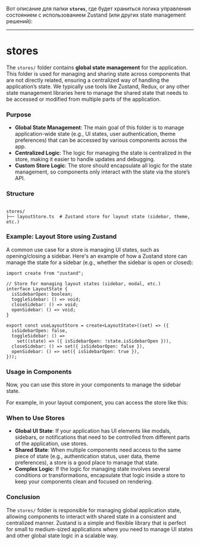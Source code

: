 Вот описание для папки **`stores`**, где будет храниться логика управления состоянием с использованием Zustand (или других state management решений):

---

# **stores**

The `stores/` folder contains **global state management** for the application. This folder is used for managing and sharing state across components that are not directly related, ensuring a centralized way of handling the application’s state. We typically use tools like Zustand, Redux, or any other state management libraries here to manage the shared state that needs to be accessed or modified from multiple parts of the application.

### **Purpose**

- **Global State Management**: The main goal of this folder is to manage application-wide state (e.g., UI states, user authentication, theme preferences) that can be accessed by various components across the app.
- **Centralized Logic**: The logic for managing the state is centralized in the store, making it easier to handle updates and debugging.
- **Custom Store Logic**: The store should encapsulate all logic for the state management, so components only interact with the state via the store’s API.

### **Structure**

```

stores/
├── layoutStore.ts  # Zustand store for layout state (sidebar, theme, etc.)
```

### **Example: Layout Store using Zustand**

A common use case for a store is managing UI states, such as opening/closing a sidebar. Here's an example of how a Zustand store can manage the state for a sidebar (e.g., whether the sidebar is open or closed):

```tsx
import create from "zustand";

// Store for managing layout states (sidebar, modal, etc.)
interface LayoutState {
  isSidebarOpen: boolean;
  toggleSidebar: () => void;
  closeSidebar: () => void;
  openSidebar: () => void;
}

export const useLayoutStore = create<LayoutState>((set) => ({
  isSidebarOpen: false,
  toggleSidebar: () =>
    set((state) => ({ isSidebarOpen: !state.isSidebarOpen })),
  closeSidebar: () => set({ isSidebarOpen: false }),
  openSidebar: () => set({ isSidebarOpen: true }),
}));
```

### **Usage in Components**

Now, you can use this store in your components to manage the sidebar state.

For example, in your layout component, you can access the store like this:

### **When to Use Stores**

- **Global UI State**: If your application has UI elements like modals, sidebars, or notifications that need to be controlled from different parts of the application, use stores.
- **Shared State**: When multiple components need access to the same piece of state (e.g., authentication status, user data, theme preferences), a store is a good place to manage that state.
- **Complex Logic**: If the logic for managing state involves several conditions or transformations, encapsulate that logic inside a store to keep your components clean and focused on rendering.

### **Conclusion**

The `stores/` folder is responsible for managing global application state, allowing components to interact with shared state in a consistent and centralized manner. Zustand is a simple and flexible library that is perfect for small to medium-sized applications where you need to manage UI states and other global state logic in a scalable way.
